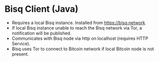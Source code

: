 # Bisq Client (Java)
* Requires a local Bisq instance. Installed from https://bisq.network
* If local Bisq instance unable to reach the Bisq network via Tor, a notification will be published.
* Communicates with Bisq node via http on localhost (requires HTTP Service).
* Bisq uses Tor to connect to Bitcoin network if local Bitcoin node is not present.
